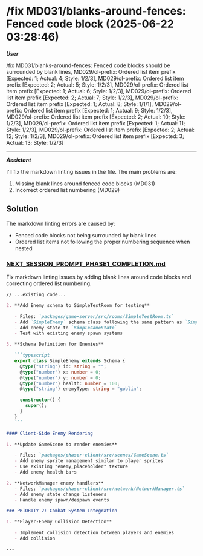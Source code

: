 <!-- Generated by SpecStory -->

# /fix MD031/blanks-around-fences: Fenced code block (2025-06-22 03:28:46)

_**User**_

/fix MD031/blanks-around-fences: Fenced code blocks should be surrounded by blank lines, MD029/ol-prefix: Ordered list item prefix [Expected: 1; Actual: 4; Style: 1/2/3], MD029/ol-prefix: Ordered list item prefix [Expected: 2; Actual: 5; Style: 1/2/3], MD029/ol-prefix: Ordered list item prefix [Expected: 1; Actual: 6; Style: 1/2/3], MD029/ol-prefix: Ordered list item prefix [Expected: 2; Actual: 7; Style: 1/2/3], MD029/ol-prefix: Ordered list item prefix [Expected: 1; Actual: 8; Style: 1/1/1], MD029/ol-prefix: Ordered list item prefix [Expected: 1; Actual: 9; Style: 1/2/3], MD029/ol-prefix: Ordered list item prefix [Expected: 2; Actual: 10; Style: 1/2/3], MD029/ol-prefix: Ordered list item prefix [Expected: 1; Actual: 11; Style: 1/2/3], MD029/ol-prefix: Ordered list item prefix [Expected: 2; Actual: 12; Style: 1/2/3], MD029/ol-prefix: Ordered list item prefix [Expected: 3; Actual: 13; Style: 1/2/3]

---

_**Assistant**_

I'll fix the markdown linting issues in the file. The main problems are:
1. Missing blank lines around fenced code blocks (MD031)
2. Incorrect ordered list numbering (MD029)

## Solution

The markdown linting errors are caused by:
- Fenced code blocks not being surrounded by blank lines
- Ordered list items not following the proper numbering sequence when nested

### [NEXT_SESSION_PROMPT_PHASE1_COMPLETION.md](file:///c%3A/Users/aggis/GitHub/runerogue/NEXT_SESSION_PROMPT_PHASE1_COMPLETION.md)

Fix markdown linting issues by adding blank lines around code blocks and correcting ordered list numbering.

````markdown
// ...existing code...

2. **Add Enemy schema to SimpleTestRoom for testing**

   - Files: `packages/game-server/src/rooms/SimpleTestRoom.ts`
   - Add `SimpleEnemy` schema class following the same pattern as `SimplePlayer`
   - Add enemy state to `SimpleGameState`
   - Test with existing enemy spawn systems

3. **Schema Definition for Enemies**

   ```typescript
   export class SimpleEnemy extends Schema {
     @type("string") id: string = "";
     @type("number") x: number = 0;
     @type("number") y: number = 0;
     @type("number") health: number = 100;
     @type("string") enemyType: string = "goblin";

     constructor() {
       super();
     }
   }
   ```

#### Client-Side Enemy Rendering

1. **Update GameScene to render enemies**

   - Files: `packages/phaser-client/src/scenes/GameScene.ts`
   - Add enemy sprite management similar to player sprites
   - Use existing "enemy_placeholder" texture
   - Add enemy health bars

2. **NetworkManager enemy handlers**
   - Files: `packages/phaser-client/src/network/NetworkManager.ts`
   - Add enemy state change listeners
   - Handle enemy spawn/despawn events

### PRIORITY 2: Combat System Integration

1. **Player-Enemy Collision Detection**

   - Implement collision detection between players and enemies
   - Add collision

---

